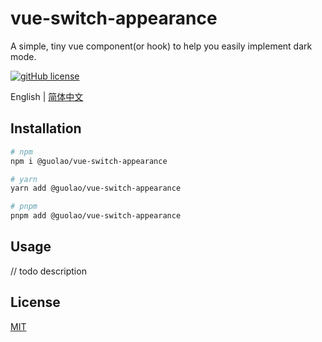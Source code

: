# vue-switch-appearance

A simple, tiny vue component(or hook) to help you easily implement dark mode.

[![gitHub license](https://img.shields.io/badge/license-MIT-blue.svg)](https://github.com/imguolao/vue-switch-appearance/blob/main/LICENSE) 

English | [简体中文](./README.zh-CN.md)

## Installation

```sh
# npm
npm i @guolao/vue-switch-appearance

# yarn
yarn add @guolao/vue-switch-appearance

# pnpm
pnpm add @guolao/vue-switch-appearance
```

## Usage

// todo description

## License

[MIT](LICENSE)

